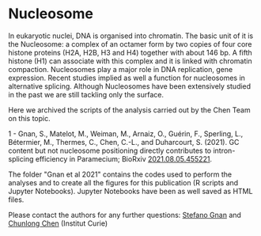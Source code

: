 # Nucleosome

In eukaryotic nuclei, DNA is organised into chromatin. The basic unit of it is the Nucleosome: a complex of an octamer form by two copies of four core histone proteins (H2A, H2B, H3 and H4) together with about 146 bp. A fifth histone (H1) can associate with this complex and it is linked with chromatin compaction. Nucleosomes play a major role in DNA replication, gene expression. Recent studies implied as well a function for nucleosomes in alternative splicing. Although Nucleosomes have been extensively studied in the past we are still tackling only the surface. 

Here we archived the scripts of the analysis carried out by the Chen Team on this topic.

1 - Gnan, S., Matelot, M., Weiman, M., Arnaiz, O., Guérin, F., Sperling, L., Bétermier, M., Thermes, C., Chen, C.-L., and Duharcourt, S. (2021). GC content but not nucleosome positioning directly contributes to intron-splicing efficiency in Paramecium; BioRxiv [2021.08.05.455221](https://www.biorxiv.org/content/10.1101/2021.08.05.455221v1).

   The folder "Gnan et al 2021" contains the codes used to perform the analyses and to create all the figures for this publication (R scripts and Jupyter Notebooks). Jupyter Notebooks have been as well saved as HTML files.
    
   Please contact the authors for any further questions: [Stefano Gnan](mailto:stefano.gnan@curie.fr) and [Chunlong Chen](mailto:chunlong.chen@curie.fr) (Institut Curie)



